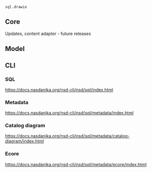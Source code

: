 ```drawio-resource
sql.drawio
```

## Core

Updates, content adapter - future releases

## Model

## CLI

### SQL

https://docs.nasdanika.org/nsd-cli/nsd/sql/index.html

### Metadata

https://docs.nasdanika.org/nsd-cli/nsd/sql/metadata/index.html

### Catalog diagram

https://docs.nasdanika.org/nsd-cli/nsd/sql/metadata/catalog-diagram/index.html

### Ecore

https://docs.nasdanika.org/nsd-cli/nsd/sql/metadata/ecore/index.html
